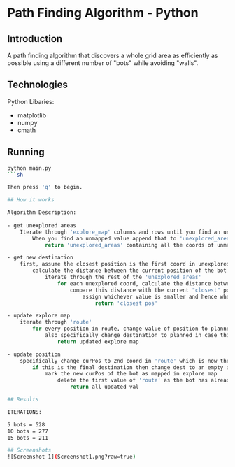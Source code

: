 # Path Finding Algorithm - Python

## Introduction

A path finding algorithm that discovers a whole grid area as efficiently as possible using a different number of "bots" while avoiding "walls".

## Technologies

Python
Libaries: 
- matplotlib
- numpy
- cmath

## Running

```sh
python main.py
```sh

Then press 'q' to begin.

## How it works

Algorithm Description:
 
- get unexplored areas
    Iterate through 'explore_map' columns and rows until you find an unmapped value.
        When you find an unmapped value append that to 'unexplored_areas'
            return 'unexplored_areas' containing all the coords of unmapped areas.

- get new destination
    first, assume the closest position is the first coord in unexplored_areas
        calculate the distance between the current position of the bot and this assumed closest position
            iterate through the rest of the 'unexplored_areas'
                for each unexplored coord, calculate the distance between current position and unexplored coord
                    compare this distance with the current "closest" position
                        assign whichever value is smaller and hence whatever distance is shorter to 'closestPos'
                            return 'closest pos'

- update explore map
    iterate through 'route'
        for every position in route, change value of position to planned if it is currently unmapped
            also specifically change destination to planned in case this was missed
                return updated explore map

- update position
    specifically change curPos to 2nd coord in 'route' which is now the new position of the bot
        if this is the final destination then change dest to an empty array
            mark the new curPos of the bot as mapped in explore map
                delete the first value of 'route' as the bot has already moved past this
                    return all updated val

## Results

ITERATIONS:

5 bots = 528
10 bots = 277
15 bots = 211

## Screenshots
![Screenshot 1](Screenshot1.png?raw=true)
